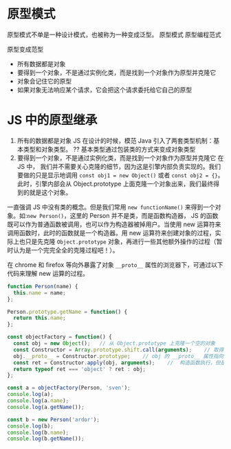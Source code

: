 # 原型模式
原型模式不单是一种设计模式，也被称为一种变成泛型。
原型模式
原型编程范式

原型变成范型
- 所有数据都是对象
- 要得到一个对象，不是通过实例化类，而是找到一个对象作为原型并克隆它
- 对象会记住它的原型
- 如果对象无法响应某个请求，它会把这个请求委托给它自己的原型

# JS 中的原型继承
1. 所有的数据都是对象
JS 在设计的时候，模范 Java 引入了两套类型机制：基本类型和对象类型。
??
基本类型通过包装类的方式来变成对象类型
2. 要得到一个对象，不是通过实例化类，而是找到一个对象作为原型并克隆它
在 JS 中， 我们并不需要关心克隆的细节，因为这是引擎内部负责实现的。我们要做的只是显示地调用 `const obj1 = new Object()` 或者 `const obj2 = {}`。此时，引擎内部会从 Object.prototype 上面克隆一个对象出来，我们最终得到的就是这个对象。

一直强调 JS 中没有类的概念。但是我们常用 `new functionName()` 来得到一个对象。如:`new Person()`，这里的 Person 并不是类，而是函数构造器， JS 的函数既可以作为普通函数被调用，也可以作为构造器被掉用户。当使用 new 运算符来调用函数时，此时的函数就是一个构造器。用 new 运算符来创建对象的过程，实际上也只是先克隆 `Object.prototype` 对象，再进行一些其他额外操作的过程（暂时认为是一个完完全全的克隆过程吧！）。

在 chrome 和 firefox 等向外暴露了对象 `__proto__` 属性的浏览器下，可通过以下代码来理解 new 运算的过程。
```js
function Person(name) {
  this.name = name;
};

Person.prototype.getName = function() {
  return this.name;
};

const objectFactory = function() {
  const obj = new Object();   // 从 Object.prototype 上克隆一个空的对象
  const Constructor = Array.prototype.shift.call(arguments);    // 取得外部传入的构造器，此例是 Person
  obj.__proto__ = Constructor.prototype;    // obj 的 __proto__ 属性指向构造函数的原型（prototype），这样可以继承到原型链上的属性和方法
  const ret = Constructor.apply(obj, arguments);    //  构造函数执行，但是 this 的指向了 obj，这样 obj 就获取到了 实例属性 
  return typeof ret === 'object' ? ret : obj;
};

const a = objectFactory(Person, 'sven');
console.log(a);
console.log(a.name);
console.log(a.getName());

const b = new Person('ardor');
console.log(b);
console.log(b.name);
console.log(b.getName());
```